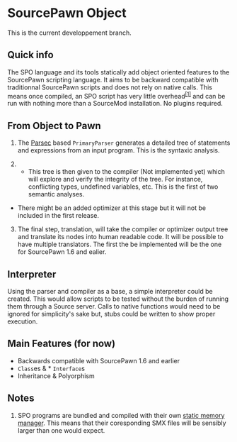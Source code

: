 SourcePawn Object 
====

This is the current developpement branch.

Quick info
----------
The SPO language and its tools statically add object oriented features to the SourcePawn scripting language. 
It aims to be backward compatible with traditionnal SourcePawn scripts and does not rely on native calls. 
This means once compiled, an SPO script has very little overhead<sup>[[1]](#note1)</sup> and can be run with nothing more than a SourceMod installation. No plugins required.

From Object to Pawn
--------------
1. The [Parsec](http://legacy.cs.uu.nl/daan/parsec.html) based `PrimaryParser` generates a detailed tree of statements and expressions from an input program. This is the syntaxic analysis.

2. * This tree is then given to the compiler (Not implemented yet) which will explore and verify the integrity of the tree. For instance, conflicting types, undefined variables, etc. This is the first of two semantic analyses.
  * There might be an added optimizer at this stage but it will not be included in the first release. 

3. The final step, translation, will take the compiler or optimizer output tree and translate its nodes into human readable code. It will be possible to have multiple translators. The first the be implemented will be the one for SourcePawn 1.6 and ealier.

Interpreter
-----------
Using the parser and compiler as a base, a simple interpreter could be created. This would allow scripts to be tested without the burden of running them through a Source server. Calls to native functions would need to be ignored for simplicity's sake but, stubs could be written to show proper execution. 

Main Features (for now)
-----------------------
* Backwards compatible with SourcePawn 1.6 and earlier
* `Class`es & * `Interface`s
* Inheritance & Polyorphism

Notes
-----
1. <span name="note1"></span> SPO programs are bundled and compiled with their own [static memory manager](test/spo/core/memory.sp). This means that their coresponding SMX files will be sensibly larger than one would expect.

